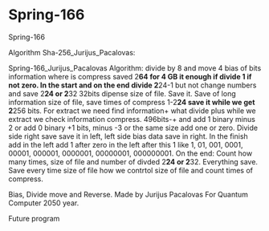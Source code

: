 # Spring-166
Spring-166

Algorithm Sha-256_Jurijus_Pacalovas:

Spring-166_Jurijus_Pacalovas Algorithm: divide by 8 and move 4 bias of bits information where is compress saved 2**64 for 4 GB it enough if divide 1 if not zero. In the start and on the end divide 2**24-1 but not change numbers and save 2**24 or 2**32 32bits dipense size of file. Save it. Save of long information size of file, save times of compress 1-2**24 save it while we get 2**256 bits. For extract we need find information+ what divide plus while we extract we check information compress. 496bits-+ and add 1 binary minus 2  or add 0 binary +1 bits, minus -3 or the same size add one or zero. Divide side right save save it in left, left side bias data save in right. In the finish add in the left add 1 after zero in the left after this 1 like 1, 01, 001, 0001, 00001, 000001, 0000001, 00000001, 000000001. On the end: Count how many times, size of file and number of divded 2**24 or 2**32. Everything save. Save every time size of file how we contrtol size of file and count times of compress.

Bias, Divide move and Reverse.
Made by Jurijus Pacalovas
For Quantum Computer 2050 year.

Future program 
